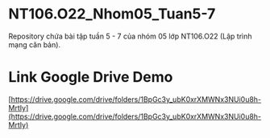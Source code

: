 # NT106.O22_Nhom05_Tuan5-7
Repository chứa bài tập tuần 5 - 7 của nhóm 05 lớp NT106.O22 (Lập trình mạng căn bản).
# Link Google Drive Demo
[https://drive.google.com/drive/folders/1BpGc3y_ubK0xrXMWNx3NUi0u8h-MrtIy](https://drive.google.com/drive/folders/1BpGc3y_ubK0xrXMWNx3NUi0u8h-MrtIy)